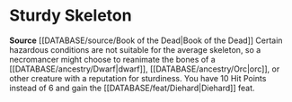 ﻿---
id: '201'
name: Sturdy Skeleton
rarity: Common
rus_type_level: null
source: '[[DATABASE/source/Book of the Dead|Book of the Dead]]'
trait: null
type: Heritage

---
# Sturdy Skeleton

**Source** [[DATABASE/source/Book of the Dead|Book of the Dead]]
Certain hazardous conditions are not suitable for the average skeleton, so a necromancer might choose to reanimate the bones of a [[DATABASE/ancestry/Dwarf|dwarf]], [[DATABASE/ancestry/Orc|orc]], or other creature with a reputation for sturdiness. You have 10 Hit Points instead of 6 and gain the [[DATABASE/feat/Diehard|Diehard]] feat.